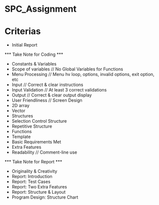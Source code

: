 # SPC_Assignment

# Criterias
- Initial Report               

*** Take Note for Coding ***
- Constants & Variables
- Scope of variables       // No Global Variables for Functions
- Menu Processing          // Menu hv loop, options, invalid options, exit option, etc
- Input                    // Correct & clear instructions
- Input Validation         // At least 3 correct validations
- Output                   // Correct & clear output display
- User Friendliness        // Screen Design
- 2D array
- Vector
- Structures
- Selection Control Structure
- Repetitive Structure
- Functions
- Template
- Basic Requirements Met
- Extra Features
- Readability             // Comment-line use

*** Take Note for Report ***
- Originality & Creativity
- Report: Introduction
- Report: Test Cases
- Report: Two Extra Features
- Report: Structure & Layout
- Program Design: Structure Chart
